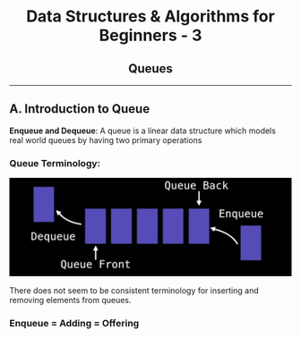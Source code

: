 <center> 
<h1>Data Structures & Algorithms for Beginners - 3</h1> 
<h2>Queues</h2>
</center>


---

## A. Introduction to Queue

**Enqueue and Dequeue**: A queue is a linear data structure which models real world queues by having two primary operations

### Queue Terminology:

<img src="./img/image-20220524150439698.png" alt="image-20220524150439698" style="zoom:60%;" />



There does not seem to be consistent terminology for inserting and removing elements from queues.

### Enqueue = Adding = Offering















